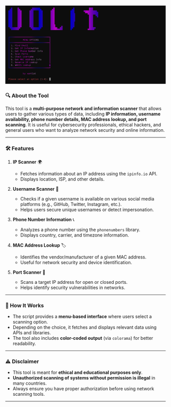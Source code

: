  ![Image Alt](https://github.com/vantixt777/volit/blob/989e72005b6628974f90a9eabbf426ec254ba1d0/volit-pic.jpg)

### 🔍 **About the Tool**  

This tool is a **multi-purpose network and information scanner** that allows users to gather various types of data, including **IP information, username availability, phone number details, MAC address lookup, and port scanning**. It is useful for cybersecurity professionals, ethical hackers, and general users who want to analyze network security and online information.  

---

### **🛠️ Features**
1. **IP Scanner** 🌍  
   - Fetches information about an IP address using the `ipinfo.io` API.  
   - Displays location, ISP, and other details.  

2. **Username Scanner** 🔎  
   - Checks if a given username is available on various social media platforms (e.g., GitHub, Twitter, Instagram, etc.).  
   - Helps users secure unique usernames or detect impersonation.  

3. **Phone Number Information** 📞  
   - Analyzes a phone number using the `phonenumbers` library.  
   - Displays country, carrier, and timezone information.  

4. **MAC Address Lookup** 🏷️  
   - Identifies the vendor/manufacturer of a given MAC address.  
   - Useful for network security and device identification.  

5. **Port Scanner** 🔌  
   - Scans a target IP address for open or closed ports.  
   - Helps identify security vulnerabilities in networks.  

---

### **🎯 How It Works**
- The script provides a **menu-based interface** where users select a scanning option.  
- Depending on the choice, it fetches and displays relevant data using APIs and libraries.  
- The tool also includes **color-coded output** (via `colorama`) for better readability.  

---

### **⚠️ Disclaimer**
- This tool is meant for **ethical and educational purposes only**.  
- **Unauthorized scanning of systems without permission is illegal** in many countries.  
- Always ensure you have proper authorization before using network scanning tools.  

---

